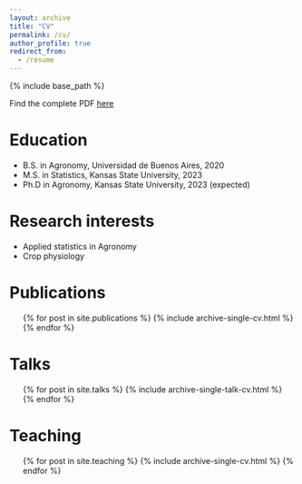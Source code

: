 ```yaml
---
layout: archive
title: "CV"
permalink: /cv/
author_profile: true
redirect_from:
  - /resume
---
```


{% include base_path %}

Find the complete PDF [here](/Lacasa_march23.pdf)

Education
======
* B.S. in Agronomy, Universidad de Buenos Aires, 2020
* M.S. in Statistics, Kansas State University, 2023
* Ph.D in Agronomy, Kansas State University, 2023 (expected)

Research interests
======
* Applied statistics in Agronomy
* Crop physiology

Publications
======
  <ul>{% for post in site.publications %}
    {% include archive-single-cv.html %}
  {% endfor %}</ul>
  
Talks
======
  <ul>{% for post in site.talks %}
    {% include archive-single-talk-cv.html %}
  {% endfor %}</ul>
  
Teaching
======
  <ul>{% for post in site.teaching %}
    {% include archive-single-cv.html %}
  {% endfor %}</ul>
 
 


